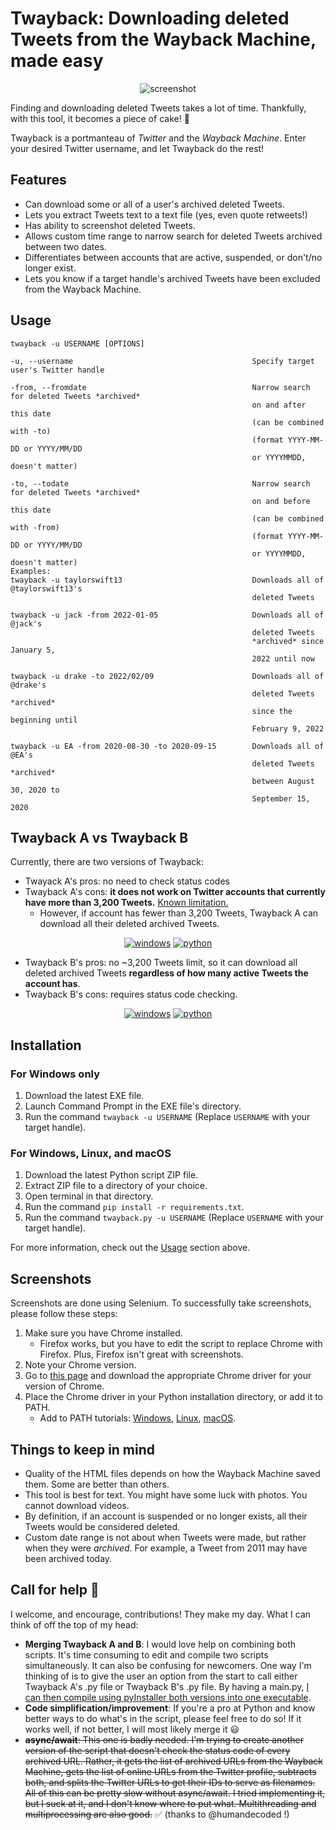 # Twayback: Downloading deleted Tweets from the Wayback Machine, made easy

<div align="center">
  
![screenshot](https://i.imgur.com/oBeqt6V.png)

</div>

Finding and downloading deleted Tweets takes a lot of time. Thankfully, with this tool, it becomes a piece of cake! 🎂

Twayback is a portmanteau of *Twitter* and the *Wayback Machine*. Enter your desired Twitter username, and let Twayback do the rest!

## Features
 - Can download some or all of a user's archived deleted Tweets.
 - Lets you extract Tweets text to a text file (yes, even quote retweets!)
 - Has ability to screenshot deleted Tweets.
 - Allows custom time range to narrow search for deleted Tweets archived between two dates.
 - Differentiates between accounts that are active, suspended, or don't/no longer exist.
 - Lets you know if a target handle's archived Tweets have been excluded from the Wayback Machine.

## Usage
    twayback -u USERNAME [OPTIONS]
    
    -u, --username                                        Specify target user's Twitter handle
    
    -from, --fromdate                                     Narrow search for deleted Tweets *archived*
                                                          on and after this date
                                                          (can be combined with -to)
                                                          (format YYYY-MM-DD or YYYY/MM/DD
                                                          or YYYYMMDD, doesn't matter)
                                            
    -to, --todate                                         Narrow search for deleted Tweets *archived*
                                                          on and before this date
                                                          (can be combined with -from)
                                                          (format YYYY-MM-DD or YYYY/MM/DD
                                                          or YYYYMMDD, doesn't matter)
    Examples:
    twayback -u taylorswift13                             Downloads all of @taylorswift13's
                                                          deleted Tweets
    
    twayback -u jack -from 2022-01-05                     Downloads all of @jack's
                                                          deleted Tweets
                                                          *archived* since January 5,
                                                          2022 until now
    
    twayback -u drake -to 2022/02/09                      Downloads all of @drake's
                                                          deleted Tweets *archived*
                                                          since the beginning until
                                                          February 9, 2022
    
    twayback -u EA -from 2020-08-30 -to 2020-09-15        Downloads all of @EA's
                                                          deleted Tweets *archived*
                                                          between August 30, 2020 to
                                                          September 15, 2020
    
## Twayback A vs Twayback B
Currently, there are two versions of Twayback:

  - Twayack A's pros: no need to check status codes
  - Twayback A's cons: **it does not work on Twitter accounts that currently have more than 3,200 Tweets.** [Known limitation.](https://twittercommunity.com/t/tweet-limit-at-3200/156391)
    - However, if account has fewer than 3,200 Tweets, Twayback A can download all their deleted archived Tweets.
<div align="center">
  
[![windows](https://img.shields.io/badge/Download-Twayback%20A%20for%20Windows-blue?style=for-the-badge&logo=Microsoft)](https://github.com/Mennaruuk/twayback/releases/download/02%2F16%2F2022/twayback.exe)
[![python](https://img.shields.io/badge/Download-Python%20script-red?style=for-the-badge&logo=python)](https://github.com/Mennaruuk/twayback/releases/download/02%2F16%2F2022/twayback.zip)
  
</div>

  - Twayback B's pros: no ~3,200 Tweets limit, so it can download all deleted archived Tweets **regardless of how many active Tweets the account has**.
  - Twayback B's cons: requires status code checking.

<div align="center">

[![windows](https://img.shields.io/badge/Download-Twayback%20B%20for%20Windows-blue?style=for-the-badge&logo=Microsoft)](https://github.com/Mennaruuk/twayback/releases/download/02%2F16%2F2022/twayback_B.exe)
[![python](https://img.shields.io/badge/Download-Python%20script-red?style=for-the-badge&logo=python)](https://github.com/Mennaruuk/twayback/releases/download/02%2F16%2F2022/twayback_B.zip)
  
</div>

## Installation
### For Windows only
 1. Download the latest EXE file.
 2. Launch Command Prompt in the EXE file's directory.
 3. Run the command `twayback -u USERNAME` (Replace `USERNAME` with your target handle).

### For Windows, Linux, and macOS
 1. Download the latest Python script ZIP file.
 2. Extract ZIP file to a directory of your choice.
 3. Open terminal in that directory.
 4. Run the command `pip install -r requirements.txt`.
 5. Run the command `twayback.py -u USERNAME` (Replace `USERNAME` with your target handle).


For more information, check out the [Usage](#usage) section above.

## Screenshots
Screenshots are done using Selenium. To successfully take screenshots, please follow these steps:
 1. Make sure you have Chrome installed.
    - Firefox works, but you have to edit the script to replace Chrome with Firefox. Plus, Firefox isn't great with screenshots.
 2. Note your Chrome version.
 3. Go to [this page](https://chromedriver.chromium.org/downloads) and download the appropriate Chrome driver for your version of Chrome.
 4. Place the Chrome driver in your Python installation directory, or add it to PATH.
    - Add to PATH tutorials: [Windows](https://www.architectryan.com/2018/03/17/add-to-the-path-on-windows-10/), [Linux](https://itsfoss.com/add-directory-to-path-linux/), [macOS](https://www.architectryan.com/2012/10/02/add-to-the-path-on-mac-os-x-mountain-lion/).



## Things to keep in mind
 - Quality of the HTML files depends on how the Wayback Machine saved them. Some are better than others.
 - This tool is best for text. You might have some luck with photos. You cannot download videos.
 - By definition, if an account is suspended or no longer exists, all their Tweets would be considered deleted.
 - Custom date range is not about when Tweets were made, but rather when they were _archived_. For example, a Tweet from 2011 may have been archived today.

## Call for help 🙏
I welcome, and encourage, contributions! They make my day.
What I can think of off the top of my head:
 - **Merging Twayback A and B**: I would love help on combining both scripts. It's time consuming to edit and compile two scripts simultaneously. It can also be confusing for newcomers. One way I'm thinking of is to give the user an option from the start to call either Twayback A's .py file or Twayback B's .py file. By having a main.py, [I can then compile using pyInstaller both versions into one executable](https://stackoverflow.com/a/51455934).
 -  **Code simplification/improvement**: If you're a pro at Python and know better ways to do what's in the script, please feel free to do so! If it works well, if not better, I will most likely merge it 😃
 - ~~**async/await**: This one is badly needed. I'm trying to create another version of the script that doesn't check the status code of every archived URL. Rather, it gets the list of archived URLs from the Wayback Machine, gets the list of online URLs from the Twitter profile, subtracts both, and splits the Twitter URLs to get their IDs to serve as filenames. All of this can be pretty slow without async/await. I tried implementing it, but I suck at it, and I don't know where to put what. Multithreading and multiprocessing are also good.~~ ✅ (thanks to @humandecoded !)
